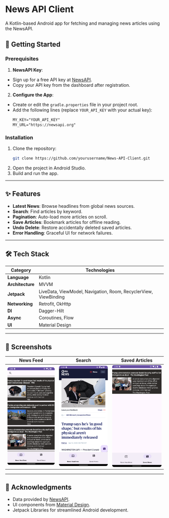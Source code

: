# News API Client

A Kotlin-based Android app for fetching and managing news articles using the NewsAPI.

## 🚀 Getting Started

### Prerequisites
1. **NewsAPI Key**:
  - Sign up for a free API key at [NewsAPI](https://newsapi.org/).
  - Copy your API key from the dashboard after registration.

2. **Configure the App**:
  - Create or edit the `gradle.properties` file in your project root.
  - Add the following lines (replace `YOUR_API_KEY` with your actual key):
    ```properties
    MY_KEY="YOUR_API_KEY"
    MY_URL="https://newsapi.org"
    ```  

### Installation
1. Clone the repository:
   ```bash
   git clone https://github.com/yourusername/News-API-Client.git
   ```  
2. Open the project in Android Studio.
3. Build and run the app.

---

## ✨ Features
- **Latest News**: Browse headlines from global news sources.
- **Search**: Find articles by keyword.
- **Pagination**: Auto-load more articles on scroll.
- **Save Articles**: Bookmark articles for offline reading.
- **Undo Delete**: Restore accidentally deleted saved articles.
- **Error Handling**: Graceful UI for network failures.

---

## 🛠️ Tech Stack
| Category           | Technologies                                                                 |  
|---------------------|-----------------------------------------------------------------------------|  
| **Language**        | Kotlin                                                                      |  
| **Architecture**    | MVVM                                                                        |  
| **Jetpack**         | LiveData, ViewModel, Navigation, Room, RecyclerView, ViewBinding            |  
| **Networking**      | Retrofit, OkHttp                                                            |  
| **DI**              | Dagger-Hilt                                                                 |  
| **Async**           | Coroutines, Flow                                                            |  
| **UI**              | Material Design                                                             |  

---

## 📸 Screenshots

| News Feed | Search | Saved Articles |  
|-----------|--------|----------------|  
| <img src="app/Screenshots/NewsHeadline1.png" width="250"> | <img src="app/Screenshots/NewsHeadlinein.png" width="250"> | <img src="app/Screenshots/saveNews.png" width="250"> |  

---


## 🙌 Acknowledgments
- Data provided by [NewsAPI](https://newsapi.org).
- UI components from [Material Design](https://material.io).
- Jetpack Libraries for streamlined Android development.